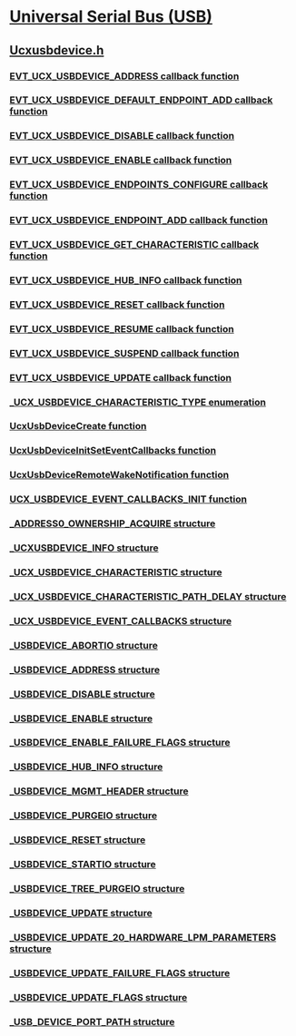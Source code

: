 # [Universal Serial Bus (USB)](../_usbref/index.md)
## [Ucxusbdevice.h](index.md)
### [EVT_UCX_USBDEVICE_ADDRESS callback function](../ucxusbdevice/nc-ucxusbdevice-evt_ucx_usbdevice_address.md)
### [EVT_UCX_USBDEVICE_DEFAULT_ENDPOINT_ADD callback function](../ucxusbdevice/nc-ucxusbdevice-evt_ucx_usbdevice_default_endpoint_add.md)
### [EVT_UCX_USBDEVICE_DISABLE callback function](../ucxusbdevice/nc-ucxusbdevice-evt_ucx_usbdevice_disable.md)
### [EVT_UCX_USBDEVICE_ENABLE callback function](../ucxusbdevice/nc-ucxusbdevice-evt_ucx_usbdevice_enable.md)
### [EVT_UCX_USBDEVICE_ENDPOINTS_CONFIGURE callback function](../ucxusbdevice/nc-ucxusbdevice-evt_ucx_usbdevice_endpoints_configure.md)
### [EVT_UCX_USBDEVICE_ENDPOINT_ADD callback function](../ucxusbdevice/nc-ucxusbdevice-evt_ucx_usbdevice_endpoint_add.md)
### [EVT_UCX_USBDEVICE_GET_CHARACTERISTIC callback function](../ucxusbdevice/nc-ucxusbdevice-evt_ucx_usbdevice_get_characteristic.md)
### [EVT_UCX_USBDEVICE_HUB_INFO callback function](../ucxusbdevice/nc-ucxusbdevice-evt_ucx_usbdevice_hub_info.md)
### [EVT_UCX_USBDEVICE_RESET callback function](../ucxusbdevice/nc-ucxusbdevice-evt_ucx_usbdevice_reset.md)
### [EVT_UCX_USBDEVICE_RESUME callback function](../ucxusbdevice/nc-ucxusbdevice-evt_ucx_usbdevice_resume.md)
### [EVT_UCX_USBDEVICE_SUSPEND callback function](../ucxusbdevice/nc-ucxusbdevice-evt_ucx_usbdevice_suspend.md)
### [EVT_UCX_USBDEVICE_UPDATE callback function](../ucxusbdevice/nc-ucxusbdevice-evt_ucx_usbdevice_update.md)
### [_UCX_USBDEVICE_CHARACTERISTIC_TYPE enumeration](../ucxusbdevice/ne-ucxusbdevice-_ucx_usbdevice_characteristic_type.md)
### [UcxUsbDeviceCreate function](../ucxusbdevice/nf-ucxusbdevice-ucxusbdevicecreate.md)
### [UcxUsbDeviceInitSetEventCallbacks function](../ucxusbdevice/nf-ucxusbdevice-ucxusbdeviceinitseteventcallbacks.md)
### [UcxUsbDeviceRemoteWakeNotification function](../ucxusbdevice/nf-ucxusbdevice-ucxusbdeviceremotewakenotification.md)
### [UCX_USBDEVICE_EVENT_CALLBACKS_INIT function](../ucxusbdevice/nf-ucxusbdevice-ucx_usbdevice_event_callbacks_init.md)
### [_ADDRESS0_OWNERSHIP_ACQUIRE structure](../ucxusbdevice/ns-ucxusbdevice-_address0_ownership_acquire.md)
### [_UCXUSBDEVICE_INFO structure](../ucxusbdevice/ns-ucxusbdevice-_ucxusbdevice_info.md)
### [_UCX_USBDEVICE_CHARACTERISTIC structure](../ucxusbdevice/ns-ucxusbdevice-_ucx_usbdevice_characteristic.md)
### [_UCX_USBDEVICE_CHARACTERISTIC_PATH_DELAY structure](../ucxusbdevice/ns-ucxusbdevice-_ucx_usbdevice_characteristic_path_delay.md)
### [_UCX_USBDEVICE_EVENT_CALLBACKS structure](../ucxusbdevice/ns-ucxusbdevice-_ucx_usbdevice_event_callbacks.md)
### [_USBDEVICE_ABORTIO structure](../ucxusbdevice/ns-ucxusbdevice-_usbdevice_abortio.md)
### [_USBDEVICE_ADDRESS structure](../ucxusbdevice/ns-ucxusbdevice-_usbdevice_address.md)
### [_USBDEVICE_DISABLE structure](../ucxusbdevice/ns-ucxusbdevice-_usbdevice_disable.md)
### [_USBDEVICE_ENABLE structure](../ucxusbdevice/ns-ucxusbdevice-_usbdevice_enable.md)
### [_USBDEVICE_ENABLE_FAILURE_FLAGS structure](../ucxusbdevice/ns-ucxusbdevice-_usbdevice_enable_failure_flags.md)
### [_USBDEVICE_HUB_INFO structure](../ucxusbdevice/ns-ucxusbdevice-_usbdevice_hub_info.md)
### [_USBDEVICE_MGMT_HEADER structure](../ucxusbdevice/ns-ucxusbdevice-_usbdevice_mgmt_header.md)
### [_USBDEVICE_PURGEIO structure](../ucxusbdevice/ns-ucxusbdevice-_usbdevice_purgeio.md)
### [_USBDEVICE_RESET structure](../ucxusbdevice/ns-ucxusbdevice-_usbdevice_reset.md)
### [_USBDEVICE_STARTIO structure](../ucxusbdevice/ns-ucxusbdevice-_usbdevice_startio.md)
### [_USBDEVICE_TREE_PURGEIO structure](../ucxusbdevice/ns-ucxusbdevice-_usbdevice_tree_purgeio.md)
### [_USBDEVICE_UPDATE structure](../ucxusbdevice/ns-ucxusbdevice-_usbdevice_update.md)
### [_USBDEVICE_UPDATE_20_HARDWARE_LPM_PARAMETERS structure](../ucxusbdevice/ns-ucxusbdevice-_usbdevice_update_20_hardware_lpm_parameters.md)
### [_USBDEVICE_UPDATE_FAILURE_FLAGS structure](../ucxusbdevice/ns-ucxusbdevice-_usbdevice_update_failure_flags.md)
### [_USBDEVICE_UPDATE_FLAGS structure](../ucxusbdevice/ns-ucxusbdevice-_usbdevice_update_flags.md)
### [_USB_DEVICE_PORT_PATH structure](../ucxusbdevice/ns-ucxusbdevice-_usb_device_port_path.md)
